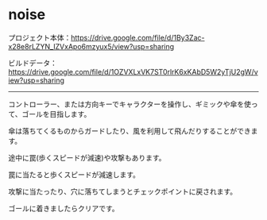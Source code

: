 # noise

プロジェクト本体：https://drive.google.com/file/d/1By3Zac-x28e8rLZYN_IZVxApo6mzyux5/view?usp=sharing

ビルドデータ：https://drive.google.com/file/d/1OZVXLxVK7ST0rlrK6xKAbD5W2yTjU2gW/view?usp=sharing

----

コントローラー、または方向キーでキャラクターを操作し、ギミックや傘を使って、ゴールを目指します。

傘は落ちてくるものからガードしたり、風を利用して飛んだりすることができます。

途中に罠(歩くスピードが減速)や攻撃もあります。

罠に当たると歩くスピードが減速します。

攻撃に当たったり、穴に落ちてしまうとチェックポイントに戻されます。

ゴールに着きましたらクリアです。
